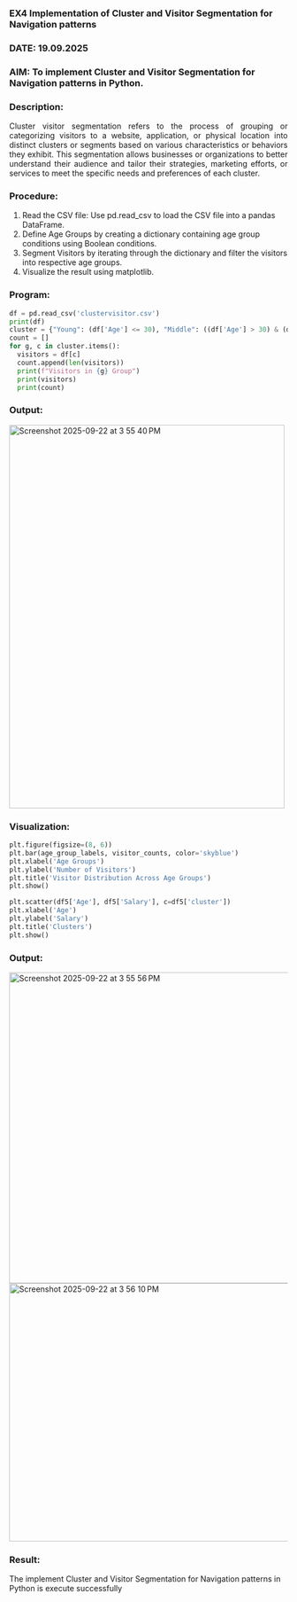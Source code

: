 ### EX4 Implementation of Cluster and Visitor Segmentation for Navigation patterns
### DATE: 19.09.2025
### AIM: To implement Cluster and Visitor Segmentation for Navigation patterns in Python.
### Description:
<div align= "justify">Cluster visitor segmentation refers to the process of grouping or categorizing visitors to a website, 
  application, or physical location into distinct clusters or segments based on various characteristics or behaviors they exhibit. 
  This segmentation allows businesses or organizations to better understand their audience and tailor their strategies, marketing efforts, 
  or services to meet the specific needs and preferences of each cluster.</div>
  
### Procedure:
1) Read the CSV file: Use pd.read_csv to load the CSV file into a pandas DataFrame.
2) Define Age Groups by creating a dictionary containing age group conditions using Boolean conditions.
3) Segment Visitors by iterating through the dictionary and filter the visitors into respective age groups.
4) Visualize the result using matplotlib.

### Program:
```python
df = pd.read_csv('clustervisitor.csv')
print(df)
cluster = {"Young": (df['Age'] <= 30), "Middle": ((df['Age'] > 30) & (df['Age'] <= 50)), "Old": (df['Age'] > 50)}
count = []
for g, c in cluster.items():
  visitors = df[c]
  count.append(len(visitors))
  print(f"Visitors in {g} Group")
  print(visitors)
  print(count)
```
### Output:
<img width="498" height="692" alt="Screenshot 2025-09-22 at 3 55 40 PM" src="https://github.com/user-attachments/assets/77123db1-4425-43a0-a2cf-d6a69a6af4ec" />

### Visualization:
```python
plt.figure(figsize=(8, 6))
plt.bar(age_group_labels, visitor_counts, color='skyblue')
plt.xlabel('Age Groups')
plt.ylabel('Number of Visitors')
plt.title('Visitor Distribution Across Age Groups')
plt.show()

plt.scatter(df5['Age'], df5['Salary'], c=df5['cluster'])
plt.xlabel('Age')
plt.ylabel('Salary')
plt.title('Clusters')
plt.show()
```
### Output:

<img width="833" height="561" alt="Screenshot 2025-09-22 at 3 55 56 PM" src="https://github.com/user-attachments/assets/afbd2836-7103-4283-b022-e304f2296a61" />
<img width="652" height="466" alt="Screenshot 2025-09-22 at 3 56 10 PM" src="https://github.com/user-attachments/assets/1e702e06-9c76-40ba-ab30-56a5bc66defc" />

### Result:
The implement Cluster and Visitor Segmentation for Navigation patterns in Python is execute successfully
